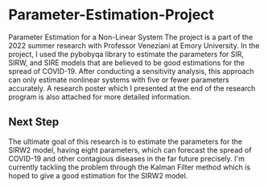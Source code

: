 # Parameter-Estimation-Project
Parameter Estimation for a Non-Linear System
The project is a part of the 2022 summer research with Professor Veneziani at Emory University. In the project, I used the pybobyqa library to estimate the parameters for SIR, SIRW, and SIRE models that are believed to be good estimations for the spread of COVID-19. After conducting a sensitivity analysis, this approach can only estimate nonlinear systems with five or fewer parameters accurately. A research poster which I presented at the end of the research program is also attached for more detailed information.
## Next Step
The ultimate goal of this research is to estimate the parameters for the SIRW2 model, having eight parameters, which can forecast the spread of COVID-19 and other contagious diseases in the far future precisely. I'm currently tackling the problem through the Kalman Filter method which is hoped to give a good estimation for the SIRW2 model.  
